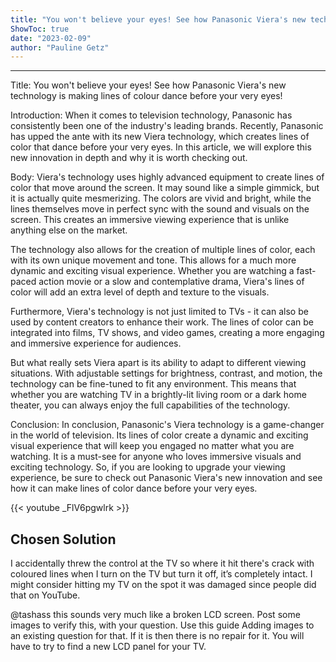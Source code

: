 ```yaml
---
title: "You won't believe your eyes! See how Panasonic Viera's new technology is making lines of colour dance before your very eyes!"
ShowToc: true 
date: "2023-02-09"
author: "Pauline Getz"
---
```

*****
Title: You won't believe your eyes! See how Panasonic Viera's new technology is making lines of colour dance before your very eyes!

Introduction:
When it comes to television technology, Panasonic has consistently been one of the industry's leading brands. Recently, Panasonic has upped the ante with its new Viera technology, which creates lines of color that dance before your very eyes. In this article, we will explore this new innovation in depth and why it is worth checking out.

Body:
Viera's technology uses highly advanced equipment to create lines of color that move around the screen. It may sound like a simple gimmick, but it is actually quite mesmerizing. The colors are vivid and bright, while the lines themselves move in perfect sync with the sound and visuals on the screen. This creates an immersive viewing experience that is unlike anything else on the market.

The technology also allows for the creation of multiple lines of color, each with its own unique movement and tone. This allows for a much more dynamic and exciting visual experience. Whether you are watching a fast-paced action movie or a slow and contemplative drama, Viera's lines of color will add an extra level of depth and texture to the visuals.

Furthermore, Viera's technology is not just limited to TVs - it can also be used by content creators to enhance their work. The lines of color can be integrated into films, TV shows, and video games, creating a more engaging and immersive experience for audiences.

But what really sets Viera apart is its ability to adapt to different viewing situations. With adjustable settings for brightness, contrast, and motion, the technology can be fine-tuned to fit any environment. This means that whether you are watching TV in a brightly-lit living room or a dark home theater, you can always enjoy the full capabilities of the technology.

Conclusion:
In conclusion, Panasonic's Viera technology is a game-changer in the world of television. Its lines of color create a dynamic and exciting visual experience that will keep you engaged no matter what you are watching. It is a must-see for anyone who loves immersive visuals and exciting technology. So, if you are looking to upgrade your viewing experience, be sure to check out Panasonic Viera's new innovation and see how it can make lines of color dance before your very eyes.

{{< youtube _FlV6pgwlrk >}} 



## Chosen Solution
 I accidentally threw the control at the TV so where it hit there's crack with coloured lines when I turn on the TV but turn it off, it’s completely intact. I might consider hitting my TV on the spot it was damaged since people did that on YouTube.

 @tashass
this sounds very much like a broken LCD screen. Post some images to verify this, with your question. Use this guide Adding images to an existing question for that.
If it is then there is no repair for it. You will have to try to find a new LCD panel for your TV.




